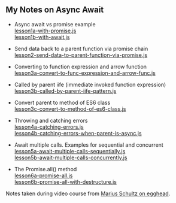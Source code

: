 ## My Notes on Async Await

- Async await vs promise example<br/>
[lesson1a-with-promise.js](./lesson1a-with-promise.js)<br/>
[lesson1b-with-await.js](./lesson1b-with-await.js)

- Send data back to a parent function via promise chain<br/>
[lesson2-send-data-to-parent-function-via-promise.js](./lesson2-send-data-to-parent-function-via-promise.js)

- Converting to function expression and arrow function<br/>
[lesson3a-convert-to-func-expression-and-arrow-func.js](./lesson3a-convert-to-func-expression-and-arrow-func.js)

- Called by parent iife (immediate invoked function expression)<br/>
[lesson3b-called-by-parent-iife-pattern.js](./lesson3b-called-by-parent-iife-pattern.js)

- Convert parent to method of ES6 class<br/>
[lesson3c-convert-to-method-of-es6-class.js](./lesson3c-convert-to-method-of-es6-class.js)

- Throwing and catching errors<br/>
[lesson4a-catching-errors.js](./lesson4a-catching-errors.js)<br/>
[lesson4b-catching-errors-when-parent-is-async.js](./lesson4b-catching-errors-when-parent-is-async.js)<br/>

- Await multiple calls. Examples for sequential and concurrent<br/>
[lesson5a-await-multiple-calls-sequentially.js](./lesson5a-await-multiple-calls-sequentially.js)<br/>
[lesson5b-await-multiple-calls-concurrently.js](./lesson5b-await-multiple-calls-concurrently.js)<br/>

- The Promise.all() method<br/>
[lesson6a-promise-all.js](./lesson6a-promise-all.js)<br/>
[lesson6b-promise-all-with-destructure.js](./lesson6b-promise-all-with-destructure.js)<br/>

Notes taken during video course from [Marius Schultz on egghead](https://egghead.io/lessons/javascript-write-an-asynchronous-function-with-async-await). 